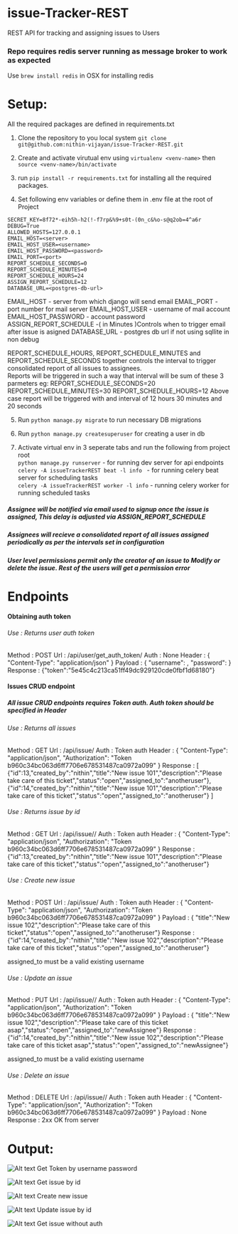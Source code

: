 # issue-Tracker-REST
REST API for tracking and assigning issues to Users

### Repo requires redis server running as message broker to work as expected

Use ```brew install redis``` in OSX for installing redis

# Setup:

All the required packages are defined in requirements.txt

1. Clone the repository to you local system ```git clone git@github.com:nithin-vijayan/issue-Tracker-REST.git```

2. Create and activate virutual env using ```virtualenv <venv-name>``` then ```source <venv-name>/bin/activate```

3. run  ```pip install -r requirements.txt```  for installing all the required packages.

4. Set following env variables or define them in .env file at the root of Project
```
SECRET_KEY=8f72*-eih5h-h2(!-f7rp&%9+s0t-(0n_c&%o-s@q2ob=4^a6r
DEBUG=True
ALLOWED_HOSTS=127.0.0.1
EMAIL_HOST=<server>
EMAIL_HOST_USER=<username>
EMAIL_HOST_PASSWORD=<password>
EMAIL_PORT=<port>
REPORT_SCHEDULE_SECONDS=0
REPORT_SCHEDULE_MINUTES=0
REPORT_SCHEDULE_HOURS=24
ASSIGN_REPORT_SCHEDULE=12
DATABASE_URL=<postgres-db-url>
```

EMAIL_HOST - server from which django will send email
EMAIL_PORT - port number for mail server
EMAIL_HOST_USER - username of mail account
EMAIL_HOST_PASSWORD - account password
ASSIGN_REPORT_SCHEDULE -( in Minutes )Controls when to trigger email after issue is asigned
DATABASE_URL - postgres db url if not using sqllite in non debug


REPORT_SCHEDULE_HOURS, REPORT_SCHEDULE_MINUTES and REPORT_SCHEDULE_SECONDS together controls the interval to trigger consolidated report of all issues to assignees.<br/> Reports will be triggered in such a way that interval will be sum of these 3 parmeters
eg:
REPORT_SCHEDULE_SECONDS=20
REPORT_SCHEDULE_MINUTES=30
REPORT_SCHEDULE_HOURS=12
Above case report will be triggered with and interval of 12 hours 30 minutes and 20 seconds 

5. Run  ```python manage.py migrate``` to run necessary DB migrations

6. Run  ```python manage.py createsuperuser``` for creating a user in db

7. Activate virtual env in 3 seperate tabs and run the following from project root<br/>
```python manage.py runserver``` - for running dev server for api endpoints<br/>
```celery -A issueTrackerREST beat -l info ``` - for running celery beat server for scheduling tasks<br/>
```celery -A issueTrackerREST worker -l info``` -  running celery worker for running scheduled tasks<br/>

##### Assignee will be notified via email used to signup once the issue is assigned, This delay is adjusted via ASSIGN_REPORT_SCHEDULE


##### Assignees will recieve a consolidated report of all issues assigned periodically as per the intervals set in configuration

##### User level permissions permit only the creator of an issue to Modify or delete the issue. Rest of the users will get a permission error



# Endpoints

#### Obtaining auth token

###### Use : Returns user auth token
Method : POST
Url : /api/user/get_auth_token/
Auth : None
Header : { 
    "Content-Type": "application/json"
    }
Payload : { "username": <username> , "password": <password> }
Response : {"token":"5e45c4c213ca51ff49dc929120cde0fbf1d68180"}

#### Issues CRUD endpoint

##### All issue CRUD endpoints requires Token auth. Auth token should be specified in Header


###### Use : Returns all issues
Method : GET
Url : /api/issue/
Auth : Token auth
Header : { 
        "Content-Type": "application/json", 
        "Authorization": "Token b960c34bc063d6ff7706e678531487ca0972a099" 
    }
Response : [
    {"id":13,"created_by":"nithin","title":"New issue 101","description":"Please take care of this ticket","status":"open","assigned_to":"anotheruser"},
    {"id":14,"created_by":"nithin","title":"New issue 101","description":"Please take care of this ticket","status":"open","assigned_to":"anotheruser"}
    ]

###### Use : Returns issue by id
Method : GET
Url : /api/issue/<id>/
Auth : Token auth
Header : { 
        "Content-Type": "application/json", 
        "Authorization": "Token b960c34bc063d6ff7706e678531487ca0972a099" 
    }
Response : {"id":13,"created_by":"nithin","title":"New issue 101","description":"Please take care of this ticket","status":"open","assigned_to":"anotheruser"}

###### Use : Create new issue
Method : POST
Url : /api/issue/
Auth : Token auth
Header : { 
        "Content-Type": "application/json", 
        "Authorization": "Token b960c34bc063d6ff7706e678531487ca0972a099" 
    }
Payload : { "title":"New issue 102","description":"Please take care of this ticket","status":"open","assigned_to":"anotheruser"}
Response : {"id":14,"created_by":"nithin","title":"New issue 102","description":"Please take care of this ticket","status":"open","assigned_to":"anotheruser"}

assigned_to must be a valid existing username

###### Use : Update an issue
Method : PUT
Url : /api/issue/<id>/
Auth : Token auth
Header : { 
        "Content-Type": "application/json", 
        "Authorization": "Token b960c34bc063d6ff7706e678531487ca0972a099" 
    }
Payload : { "title":"New issue 102","description":"Please take care of this ticket asap","status":"open","assigned_to":"newAssignee"}
Response : {"id":14,"created_by":"nithin","title":"New issue 102","description":"Please take care of this ticket asap","status":"open","assigned_to":"newAssignee"}

assigned_to must be a valid existing username

###### Use : Delete an issue
Method : DELETE
Url : /api/issue/<id>/
Auth : Token auth
Header : { 
        "Content-Type": "application/json", 
        "Authorization": "Token b960c34bc063d6ff7706e678531487ca0972a099" 
    }
Payload : None
Response : 2xx OK from server

# Output:

![Alt text](images/token.png?raw=true "Get Token by username password")
Get Token by username password


![Alt text](images/get.png?raw=true "Get issue by id")
Get issue by id


![Alt text](images/create.png?raw=true "Create new issue")
Create new issue


![Alt text](images/update.png?raw=true "Update issue by id")
Update issue by id


![Alt text](images/notoken.png?raw=true "Get issue without auth")
Get issue without auth



